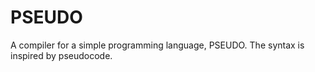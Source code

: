 # PSEUDO
A compiler for a simple programming language, PSEUDO.
The syntax is inspired by pseudocode.
